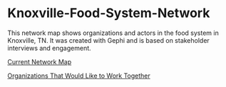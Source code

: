 # Knoxville-Food-System-Network
This network map shows organizations and actors in the food system in Knoxville, TN. It was created with Gephi and is based on stakeholder interviews and engagement.

[Current Network Map](https://michaela-marincic.github.io/Knoxville-Food-System-Network/current/#.html)

[Organizations That Would Like to Work Together](https://michaela-marincic.github.io/Knoxville-Desired-Food-Partner-Network/potential-network/#.html)
